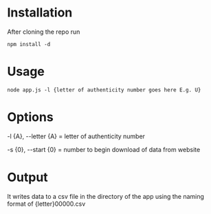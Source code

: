 Installation
============

After cloning the repo run

```
npm install -d
````

Usage
=====

```
node app.js -l {letter of authenticity number goes here E.g. U}
```

Options
=======
-l {A}, --letter {A} = letter of authenticity number

-s {0}, --start {0} = number to begin download of data from website

Output
======
It writes data to a csv file in the directory of the app using the naming format of {letter}00000.csv
